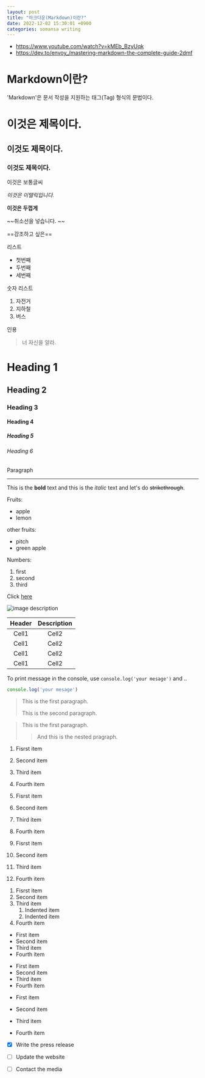 ```yaml
---
layout: post
title: "마크다운(Markdown)이란?"
date: 2022-12-02 15:30:01 +0900
categories: somansa writing
---
```


- https://www.youtube.com/watch?v=kMEb_BzyUqk
- https://dev.to/envoy_/mastering-markdown-the-complete-guide-2dmf

# Markdown이란? 
'Markdown'은 문서 작성을 지원하는 태그(Tag) 형식의 문법이다.

# 이것은 제목이다.
## 이것도 제목이다.
### 이것도 제목이다.
이것은 보통글씨

*이것은 이탤릭입니다.*

**이것은 두껍게**
 
~~취소선을 넣습니다. ~~

==강조하고 싶은==

리스트
- 첫번째
- 두번째
- 세번째

숫자 리스트
1. 자전거
2. 지하철
3. 버스

인용
> 너 자신을 알라.

<!-- Heading -->
# Heading 1
## Heading 2
### Heading 3
#### Heading 4
##### Heading 5
###### Heading 6
Paragraph

<!-- Line -->
___

<!-- Text attribute -->
This is the **bold** text and this is the *italic* text and let's do ~~strikethrough~~.

<!-- Bullet list -->
Fruits:
* apple
* lemon

other fruits:
- pitch
- green apple

<!--Number list-->
Numbers:
1. first
2. second
3. third

<!-- Link -->
Click [here](www.somansa.com)

<!-- Image -->
![image description](https://search.pstatic.net/common/?src=http%3A%2F%2Fblogfiles.naver.net%2FMjAyMjA5MTRfMTYx%2FMDAxNjYzMTIyMDUyOTM4.VNba5cRf3yXGMuQXVHVdXXfhtsd3DzcXq3ugemXH5hIg.aD2zlwk5tC_MZgqshfI2yscWvJB3T4sdvlwW0bSN85Ug.JPEG.limi_eo%2FIMG_1798.jpg&type=a340)

<!-- Table -->
|Header|Description|
|:--:|:--:|
|Cell1|Cell2|
|Cell1|Cell2|
|Cell1|Cell2|
|Cell1|Cell2|

<!-- Code --> 
To print message in the console, use `console.log('your mesage')` and ..

```ts
console.log('your mesage')
```

<!-- Blockquotes with Multiple Paragraphs -->
> This is the first paragraph.
> 
> This is the second paragraph.

<!-- Nested Blockquotes -->
> This is the first paragraph.
> 
>> And this is the nested pragraph.

<!-- Ordered Lists -->
1. Fisrst item
2. Second item
3. Third item
4. Fourth item

1. Fisrst item
1. Second item
1. Third item
1. Fourth item

1. Fisrst item
8. Second item
3. Third item
5. Fourth item

<!-- Nesting List Items -->
1. Fisrst item
2. Second item
3. Third item
   1. Indented item
   2. Indented item
5. Fourth item

<!-- Unordered Lists -->
- First item
- Second item
- Third item
- Fourth item

* First item
* Second item
* Third item
* Fourth item

+ First item
* Second item
- Third item
+ Fourth item


<!-- Task Lists -->
- [X] Write the press release
- [ ] Update the website
- [ ] Contact the media







